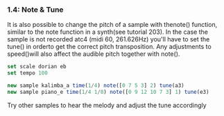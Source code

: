 
### 1.4: Note & Tune

It is also possible to change the pitch of a sample with thenote() function, similar to the note function in a synth(see tutorial 203). In the case the sample is not recorded atc4 (midi 60, 261.626Hz) you'll have to set the tune() in orderto get the correct pitch transposition. Any adjustments to speed()will also affect the audible pitch together with note().

```js
set scale dorian eb
set tempo 100

new sample kalimba_a time(1/4) note([0 7 5 3] 2) tune(a3)
new sample piano_e time(1/4 1/8) note([0 9 12 10 7 3] 1) tune(e3)

```
Try other samples to hear the melody and adjust the tune accordingly
